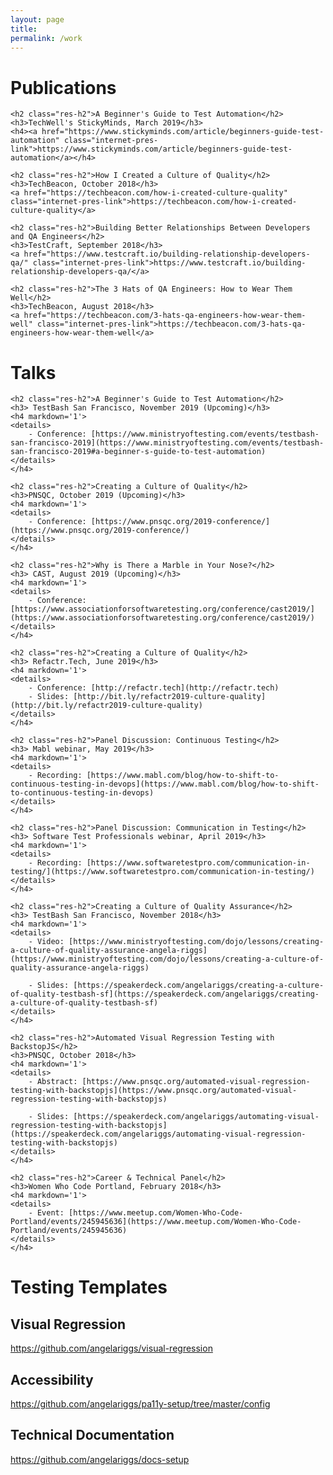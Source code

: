 ```yaml
---
layout: page
title: 
permalink: /work
---
```


<div>
    <h1 class="res-sec-title">Publications</h1>

    <h2 class="res-h2">A Beginner's Guide to Test Automation</h2>
    <h3>TechWell's StickyMinds, March 2019</h3>
    <h4><a href="https://www.stickyminds.com/article/beginners-guide-test-automation" class="internet-pres-link">https://www.stickyminds.com/article/beginners-guide-test-automation</a></h4>

    <h2 class="res-h2">How I Created a Culture of Quality</h2>
    <h3>TechBeacon, October 2018</h3>
    <a href="https://techbeacon.com/how-i-created-culture-quality" class="internet-pres-link">https://techbeacon.com/how-i-created-culture-quality</a>

    <h2 class="res-h2">Building Better Relationships Between Developers and QA Engineers</h2>
    <h3>TestCraft, September 2018</h3>
    <a href="https://www.testcraft.io/building-relationship-developers-qa/" class="internet-pres-link">https://www.testcraft.io/building-relationship-developers-qa/</a>

    <h2 class="res-h2">The 3 Hats of QA Engineers: How to Wear Them Well</h2>
    <h3>TechBeacon, August 2018</h3>
    <a href="https://techbeacon.com/3-hats-qa-engineers-how-wear-them-well" class="internet-pres-link">https://techbeacon.com/3-hats-qa-engineers-how-wear-them-well</a>

</div>

<div>
   <h1 class="res-sec-title">Talks</h1>

    <h2 class="res-h2">A Beginner's Guide to Test Automation</h2>
    <h3> TestBash San Francisco, November 2019 (Upcoming)</h3>
    <h4 markdown='1'>
    <details>
        - Conference: [https://www.ministryoftesting.com/events/testbash-san-francisco-2019](https://www.ministryoftesting.com/events/testbash-san-francisco-2019#a-beginner-s-guide-to-test-automation)  
    </details>
    </h4>

    <h2 class="res-h2">Creating a Culture of Quality</h2>
    <h3>PNSQC, October 2019 (Upcoming)</h3>
    <h4 markdown='1'>
    <details>
        - Conference: [https://www.pnsqc.org/2019-conference/](https://www.pnsqc.org/2019-conference/)  
    </details>
    </h4>

    <h2 class="res-h2">Why is There a Marble in Your Nose?</h2>
    <h3> CAST, August 2019 (Upcoming)</h3>
    <h4 markdown='1'>
    <details>
        - Conference: [https://www.associationforsoftwaretesting.org/conference/cast2019/](https://www.associationforsoftwaretesting.org/conference/cast2019/)  
    </details>
    </h4>

    <h2 class="res-h2">Creating a Culture of Quality</h2>
    <h3> Refactr.Tech, June 2019</h3>
    <h4 markdown='1'>
    <details>
        - Conference: [http://refactr.tech](http://refactr.tech)
        - Slides: [http://bit.ly/refactr2019-culture-quality](http://bit.ly/refactr2019-culture-quality)
    </details>
    </h4>

    <h2 class="res-h2">Panel Discussion: Continuous Testing</h2>
    <h3> Mabl webinar, May 2019</h3>
    <h4 markdown='1'>
    <details>
        - Recording: [https://www.mabl.com/blog/how-to-shift-to-continuous-testing-in-devops](https://www.mabl.com/blog/how-to-shift-to-continuous-testing-in-devops)
    </details>
    </h4>

    <h2 class="res-h2">Panel Discussion: Communication in Testing</h2>
    <h3> Software Test Professionals webinar, April 2019</h3>
    <h4 markdown='1'>
    <details>
        - Recording: [https://www.softwaretestpro.com/communication-in-testing/](https://www.softwaretestpro.com/communication-in-testing/)
    </details>
    </h4>

    <h2 class="res-h2">Creating a Culture of Quality Assurance</h2>
    <h3> TestBash San Francisco, November 2018</h3>
    <h4 markdown='1'>
    <details>
        - Video: [https://www.ministryoftesting.com/dojo/lessons/creating-a-culture-of-quality-assurance-angela-riggs](https://www.ministryoftesting.com/dojo/lessons/creating-a-culture-of-quality-assurance-angela-riggs)  

        - Slides: [https://speakerdeck.com/angelariggs/creating-a-culture-of-quality-testbash-sf](https://speakerdeck.com/angelariggs/creating-a-culture-of-quality-testbash-sf)
    </details>
    </h4>

    <h2 class="res-h2">Automated Visual Regression Testing with BackstopJS</h2>
    <h3>PNSQC, October 2018</h3>
    <h4 markdown='1'>
    <details>
        - Abstract: [https://www.pnsqc.org/automated-visual-regression-testing-with-backstopjs](https://www.pnsqc.org/automated-visual-regression-testing-with-backstopjs)  

        - Slides: [https://speakerdeck.com/angelariggs/automating-visual-regression-testing-with-backstopjs](https://speakerdeck.com/angelariggs/automating-visual-regression-testing-with-backstopjs)
    </details>
    </h4>

    <h2 class="res-h2">Career & Technical Panel</h2>
    <h3>Women Who Code Portland, February 2018</h3>
    <h4 markdown='1'>
    <details>
        - Event: [https://www.meetup.com/Women-Who-Code-Portland/events/245945636](https://www.meetup.com/Women-Who-Code-Portland/events/245945636)  
    </details>
    </h4>
</div>

<div>
    <h1 class="res-sec-title" id="internet-pres">Testing Templates</h1>
    <h2 class="res-h2">Visual Regression</h2><a href="https://github.com/angelariggs/visual-regression" class="internet-pres-link">https://github.com/angelariggs/visual-regression</a>
    <h2 class="res-h2">Accessibility</h2><a href="https://github.com/angelariggs/pa11y-setup/tree/master/config" class="internet-pres-link">https://github.com/angelariggs/pa11y-setup/tree/master/config</a>
    <h2 class="res-h2">Technical Documentation</h2><a href="https://github.com/angelariggs/docs-setup" class="internet-pres-link">https://github.com/angelariggs/docs-setup</a>
</div>
